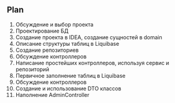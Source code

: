 ## Plan

1. Обсуждение и выбор проекта
2. Проектирование БД
3. Создание проекта в IDEA, создание сущностей в domain
4. Описание структуры таблиц в Liquibase
5. Создание репозиториев
6. Обсуждение контроллеров
7. Написание простейших контроллеров, используя сервис и репозиторий
8. Первичное заполнение таблиц в Liquibase
9. Обсуждение контроллеров
10. Создание и использование DTO классов
11. Наполнение AdminController